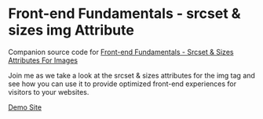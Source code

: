 # Front-end Fundamentals - srcset & sizes img Attribute

Companion source code for [Front-end Fundamentals - Srcset & Sizes Attributes For Images](https://www.youtube.com/watch?v=BQI1X8Lh11U)

Join me as we take a look at the srcset & sizes attributes for the img tag and see how you can use it to provide optimized front-end experiences for visitors to your websites.

[Demo Site](http://veryaustin.com/demo-sites/front-end-fundamentals/srcset/)
